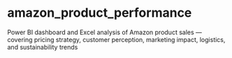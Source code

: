 # amazon_product_performance
Power BI dashboard and Excel analysis of Amazon product sales — covering pricing strategy, customer perception, marketing impact, logistics, and sustainability trends
